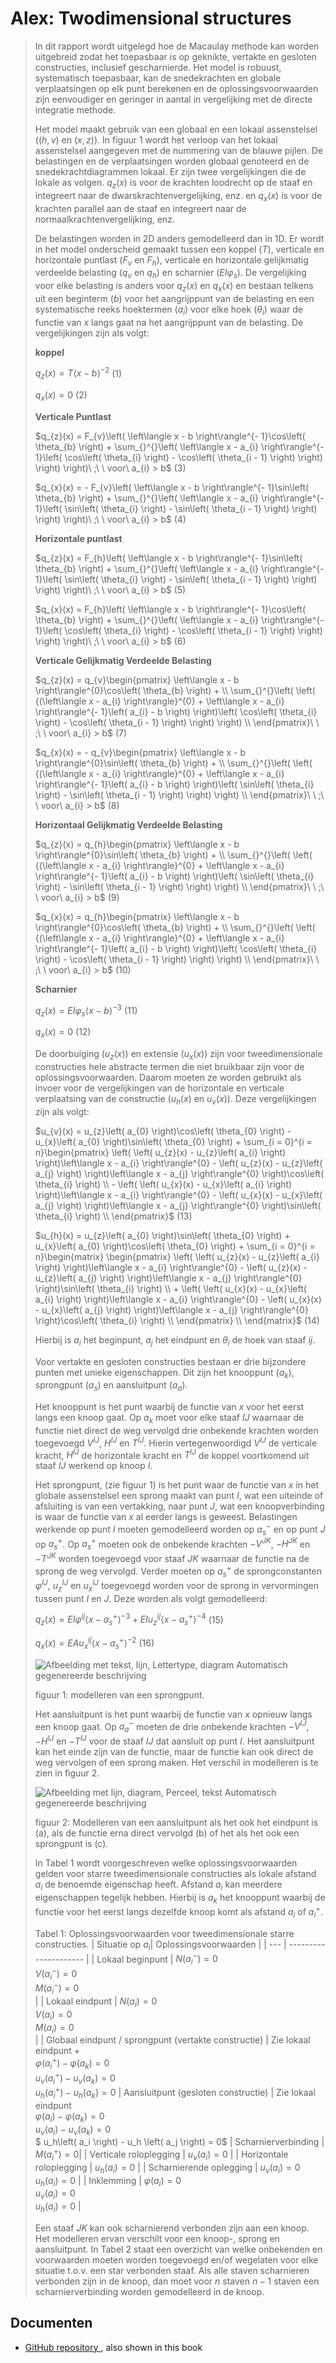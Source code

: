 # Alex: Twodimensional structures

> In dit rapport wordt uitgelegd hoe de Macaulay methode kan worden uitgebreid zodat het toepasbaar is op geknikte, vertakte en gesloten constructies, inclusief gescharnierde. Het model is robuust, systematisch toepasbaar, kan de snedekrachten en globale verplaatsingen op elk punt berekenen en de oplossingsvoorwaarden zijn eenvoudiger en geringer in aantal in vergelijking met de directe integratie methode.
>
> Het model maakt gebruik van een globaal en een lokaal assenstelsel ($(h,v)$ en $(x,z)$). In figuur 1 wordt het verloop van het lokaal assenstelsel aangegeven met de nummering van de blauwe pijlen. De belastingen en de verplaatsingen worden globaal genoteerd en de snedekrachtdiagrammen lokaal. Er zijn twee vergelijkingen die de lokale as volgen. $q_{z}(x)$ is voor de krachten loodrecht op de staaf en integreert naar de dwarskrachtenvergelijking, enz. en $q_{x}(x)$ is voor de krachten parallel aan de staaf en integreert naar de normaalkrachtenvergelijking, enz.
>
> De belastingen worden in 2D anders gemodelleerd dan in 1D. Er wordt in het model onderscheid gemaakt tussen een koppel ($T$), verticale en horizontale puntlast ($F_{v}$ en $F_{h}$), verticale en horizontale gelijkmatig verdeelde belasting ($q_{v}$ en $q_{h}$) en scharnier ($EI\varphi_{s}$). De vergelijking voor elke belasting is anders voor $q_{z}(x)$ en $q_{x}(x)$ en bestaan telkens uit een beginterm ($b$) voor het aangrijppunt van de belasting en een systematische reeks hoektermen ($a_{i}$) voor elke hoek ($\theta_{i}$) waar de functie van $x$ langs gaat na het aangrijppunt van de belasting. De vergelijkingen zijn als volgt:
> 
> **koppel**
> 
> $q_{z}(x) = T\left\langle x - b \right\rangle^{- 2}$ (1)
> 
> $q_{x}(x) = 0$ (2)
> 
> **Verticale Puntlast**
> 
> $q_{z}(x) = F_{v}\left( \left\langle x - b \right\rangle^{- 1}\cos\left( \theta_{b} \right) + \sum_{}^{}\left( \left\langle x - a_{i} \right\rangle^{- 1}\left( \cos\left( \theta_{i} \right) - \cos\left( \theta_{i - 1} \right) \right) \right) \right)\ ;\ \ voor\ a_{i} > b$ (3)
> 
> $q_{x}(x) = - F_{v}\left( \left\langle x - b \right\rangle^{- 1}\sin\left( \theta_{b} \right) + \sum_{}^{}\left( \left\langle x - a_{i} \right\rangle^{- 1}\left( \sin\left( \theta_{i} \right) - \sin\left( \theta_{i - 1} \right) \right) \right) \right)\ ;\ \ voor\ a_{i} > b$ (4)
> 
> **Horizontale puntlast**
> 
> $q_{z}(x) = F_{h}\left( \left\langle x - b \right\rangle^{- 1}\sin\left( \theta_{b} \right) + \sum_{}^{}\left( \left\langle x - a_{i} \right\rangle^{- 1}\left( \sin\left( \theta_{i} \right) - \sin\left( \theta_{i - 1} \right) \right) \right) \right)\ ;\ \ voor\ a_{i} > b$ (5)
> 
> $q_{x}(x) = F_{h}\left( \left\langle x - b \right\rangle^{- 1}\cos\left( \theta_{b} \right) + \sum_{}^{}\left( \left\langle x - a_{i} \right\rangle^{- 1}\left( \cos\left( \theta_{i} \right) - \cos\left( \theta_{i - 1} \right) \right) \right) \right)\ ;\ \ voor\ a_{i} > b$ (6)
> 
> **Verticale Gelijkmatig Verdeelde Belasting**
> 
> $q_{z}(x) = q_{v}\begin{pmatrix} \left\langle x - b \right\rangle^{0}\cos\left( \theta_{b} \right) + \\ \sum_{}^{}\left( \left( {(\left\langle x - a_{i} \right\rangle}^{0} + \left\langle x - a_{i} \right\rangle^{- 1}\left( a_{i} - b \right) \right)\left( \cos\left( \theta_{i} \right) - \cos\left( \theta_{i - 1} \right) \right) \right) \\ \end{pmatrix}\ \ ;\ \ voor\ a_{i} > b$ (7)
>
> 
> $q_{x}(x) = - q_{v}\begin{pmatrix} \left\langle x - b \right\rangle^{0}\sin\left( \theta_{b} \right) + \\ \sum_{}^{}\left( \left( {(\left\langle x - a_{i} \right\rangle}^{0} + \left\langle x - a_{i} \right\rangle^{- 1}\left( a_{i} - b \right) \right)\left( \sin\left( \theta_{i} \right) - \sin\left( \theta_{i - 1} \right) \right) \right) \\ \end{pmatrix}\ \ ;\ \ voor\ a_{i} > b$ (8)
> 
> **Horizontaal Gelijkmatig Verdeelde Belasting**
> 
> $q_{z}(x) = q_{h}\begin{pmatrix} \left\langle x - b \right\rangle^{0}\sin\left( \theta_{b} \right) + \\ \sum_{}^{}\left( \left( {(\left\langle x - a_{i} \right\rangle}^{0} + \left\langle x - a_{i} \right\rangle^{- 1}\left( a_{i} - b \right) \right)\left( \sin\left( \theta_{i} \right) - \sin\left( \theta_{i - 1} \right) \right) \right) \\ \end{pmatrix}\ \ ;\ \ voor\ a_{i} > b$ (9)
> 
> $q_{x}(x) = q_{h}\begin{pmatrix} \left\langle x - b \right\rangle^{0}\cos\left( \theta_{b} \right) + \\ \sum_{}^{}\left( \left( {(\left\langle x - a_{i} \right\rangle}^{0} + \left\langle x - a_{i} \right\rangle^{- 1}\left( a_{i} - b \right) \right)\left( \cos\left( \theta_{i} \right) - \cos\left( \theta_{i - 1} \right) \right) \right) \\ \end{pmatrix}\ \ ;\ \ voor\ a_{i} > b$ (10)
> 
> **Scharnier**
> 
> $q_{z}(x) = EI\varphi_{s}\left\langle x - b \right\rangle^{- 3}$ (11)
> 
> $q_{x}(x) = 0$ (12)
> 
> De doorbuiging ($u_{z}(x)$) en extensie ($u_{x}(x)$) zijn voor tweedimensionale constructies hele abstracte termen die niet bruikbaar zijn voor de oplossingsvoorwaarden. Daarom moeten ze worden gebruikt als invoer voor de vergelijkingen van de horizontale en verticale verplaatsing van de constructie ($u_{h}(x)$ en $u_{v}(x)$). Deze vergelijkingen zijn als volgt:
> 
> $u_{v}(x) = u_{z}\left( a_{0} \right)\cos\left( \theta_{0} \right) - u_{x}\left( a_{0} \right)\sin\left( \theta_{0} \right) + \sum_{i = 0}^{i = n}\begin{pmatrix} \left( \left( u_{z}(x) - u_{z}\left( a_{i} \right) \right)\left\langle x - a_{i} \right\rangle^{0} - \left( u_{z}(x) - u_{z}\left( a_{j} \right) \right)\left\langle x - a_{j} \right\rangle^{0} \right)\cos\left( \theta_{i} \right) \\ - \left( \left( u_{x}(x) - u_{x}\left( a_{i} \right) \right)\left\langle x - a_{i} \right\rangle^{0} - \left( u_{x}(x) - u_{x}\left( a_{j} \right) \right)\left\langle x - a_{j} \right\rangle^{0} \right)\sin\left( \theta_{i} \right) \\ \end{pmatrix}$ (13)
> 
> $u_{h}(x) = u_{z}\left( a_{0} \right)\sin\left( \theta_{0} \right) + u_{x}\left( a_{0} \right)\cos\left( \theta_{0} \right) + \sum_{i = 0}^{i = n}\begin{matrix} \begin{pmatrix} \left( \left( u_{z}(x) - u_{z}\left( a_{i} \right) \right)\left\langle x - a_{i} \right\rangle^{0} - \left( u_{z}(x) - u_{z}\left( a_{j} \right) \right)\left\langle x - a_{j} \right\rangle^{0} \right)\sin\left( \theta_{i} \right) \\ + \left( \left( u_{x}(x) - u_{x}\left( a_{i} \right) \right)\left\langle x - a_{i} \right\rangle^{0} - \left( u_{x}(x) - u_{x}\left( a_{j} \right) \right)\left\langle x - a_{j} \right\rangle^{0} \right)\cos\left( \theta_{i} \right) \\ \end{pmatrix} \\ \end{matrix}$ (14)
>
> Hierbij is $a_{i}$ het beginpunt, $a_{j}$ het eindpunt en $\theta_{i}$
de hoek van staaf $ij$.
> 
> Voor vertakte en gesloten constructies bestaan er drie bijzondere punten met unieke eigenschappen. Dit zijn het knooppunt ($a_{k}$), sprongpunt ($a_{s}$) en aansluitpunt ($a_{a}$).
> 
> Het knooppunt is het punt waarbij de functie van $x$ voor het eerst langs een knoop gaat. Op $a_{k}$ moet voor elke staaf $IJ$ waarnaar de functie niet direct de weg vervolgd drie onbekende krachten worden toegevoegd $V^{IJ}$, $H^{IJ}$ en $T^{IJ}$. Hierin vertegenwoordigd $V^{IJ}$ de verticale kracht, $H^{IJ}$ de horizontale kracht en $T^{IJ}$ de koppel voortkomend uit staaf $IJ$ werkend op knoop $I$.
> 
> Het sprongpunt, (zie figuur 1) is het punt waar de functie van $x$ in het globale assenstelsel een sprong maakt van punt $I$, wat een uiteinde of afsluiting is van een vertakking, naar punt $J$, wat een knoopverbinding is waar de functie van $x$ al eerder langs is geweest. Belastingen werkende op punt $I$ moeten gemodelleerd worden op $a_{s}^{-}$ en op punt $J$ op $a_{s}^{+}$. Op $a_{s}^{+}$ moeten ook de onbekende krachten $- V^{JK}$, $- H^{JK}$ en $- T^{JK}$ worden toegevoegd voor staaf $JK$ waarnaar de functie na de sprong de weg vervolgd. Verder moeten op $a_{s}^{+}$ de sprongconstanten $\varphi^{IJ}$, $u_{z}^{IJ}$ en $u_{x}^{IJ}$ toegevoegd worden voor de sprong in vervormingen tussen punt $I$ en $J$. Deze worden als volgt gemodelleerd:
>
> $q_{z}(x) = EI\varphi^{ij}\left\langle x - a_{s}^{+} \right\rangle^{- 3} + EIu_{z}^{ij}\left\langle x - a_{s}^{+} \right\rangle^{- 4}$ (15)
> 
> $q_{x}(x) = EAu_{x}^{ij}\left\langle x - a_{s}^{+} \right\rangle^{- 2}$ (16)
> 
>![Afbeelding met tekst, lijn, Lettertype, diagram Automatisch
gegenereerde
beschrijving](figures/image1_alex.png)
> 
> figuur 1: modelleren van een sprongpunt.
> 
> Het aansluitpunt is het punt waarbij de functie van $x$ opnieuw langs een knoop gaat. Op $a_{a}^{-}$ moeten de drie onbekende krachten $- V^{IJ}$, ${- H}^{IJ}$ en $- T^{IJ}$ voor de staaf $IJ$ dat aansluit op punt $I$. Het aansluitpunt kan het einde zijn van de functie, maar de functie kan ook direct de weg vervolgen of een sprong maken. Het verschil in modelleren is te zien in figuur 2.
> 
> ![Afbeelding met lijn, diagram, Perceel, tekst Automatisch gegenereerde
beschrijving](figures/image2_alex.png)
> 
> figuur 2: Modelleren van een aansluitpunt als het ook het eindpunt is (a), als de functie erna direct vervolgd (b) of het als het ook een sprongpunt is (c).
>
> In Tabel 1 wordt voorgeschreven welke oplossingsvoorwaarden gelden voor starre tweedimensionale constructies als lokale afstand $a_{i}$ de benoemde eigenschap heeft. Afstand $a_{i}$ kan meerdere eigenschappen tegelijk hebben. Hierbij is $a_{k}$ het knooppunt waarbij de functie voor het eerst langs dezelfde knoop komt als afstand $a_{i}$ of $a_{i}^{+}$.
> 
> Tabel 1: Oplossingsvoorwaarden voor tweedimensionale starre
constructies.
> | Situatie op $a_i$| Oplossingsvoorwaarden |
> | ---  | --------------------- |
> | Lokaal beginpunt | $N\left(a_i^-\right) = 0$ <br> $V\left(a_i^-\right) = 0$ <br> $M\left(a_i^-\right) = 0$ <br> |
> | Lokaal eindpunt | $N\left(a_i\right) = 0$ <br> $V\left(a_i\right) = 0$ <br> $M\left(a_i\right) = 0$ <br> |
> | Globaal eindpunt / sprongpunt (vertakte constructie) | Zie lokaal eindpunt + <br> $\varphi\left( a_i^+ \right) - \varphi \left( a_k \right) = 0$ <br> $u_v\left( a_i^+ \right) - u_v \left( a_k \right) = 0$ <br> $u_h\left( a_i^+ \right) - u_h \left( a_k \right)=0$
> | Aansluitpunt (gesloten constructie) | Zie lokaal eindpunt <br> $\varphi\left( a_i \right) - \varphi \left( a_k \right) = 0$ <br>$u_v\left( a_i \right) - u_v \left( a_k \right) = 0$ <br>$ u_h\left( a_i \right) - u_h \left( a_j \right) = 0$
> | Scharnierverbinding | $M \left(a_i^+\right) = 0$|
> | Verticale roloplegging | $u_v \left(a_i\right) = 0$ |
> | Horizontale roloplegging | $u_h \left(a_i \right) = 0$ |
> | Scharnierende oplegging | $u_v \left(a_i\right) = 0$ <br> $u_h \left(a_i\right) = 0$ |
> | Inklemming | $\varphi \left( a_i \right) = 0$ <br> $u_v \left(a_i\right) = 0$ <br> $u_h \left(a_i\right) = 0$ |
>
> Een staaf $JK$ kan ook scharnierend verbonden zijn aan een knoop. Het modelleren ervan verschilt voor een knoop-, sprong en aansluitpunt. In Tabel 2 staat een overzicht van welke onbekenden en voorwaarden moeten worden toegevoegd en/of wegelaten voor elke situatie t.o.v. een star verbonden staaf. Als alle staven scharnieren verbonden zijn in de knoop, dan moet voor $n$ staven $n - 1$ staven een scharnierverbinding worden gemodelleerd in de knoop.

## Documenten
- [GitHub repository ](https://github.com/AJDBaudoin/Macaulay-2D), also shown in this book